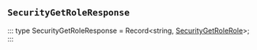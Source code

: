 ## `SecurityGetRoleResponse`
:::
type SecurityGetRoleResponse = Record<string, [SecurityGetRoleRole](./SecurityGetRoleRole.md)>;
:::
